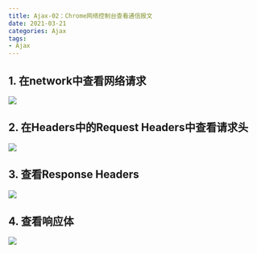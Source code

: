 ```yaml
---
title: Ajax-02：Chrome网络控制台查看通信报文
date: 2021-03-21
categories: Ajax
tags: 
- Ajax
---
```

## 1. 在network中查看网络请求
![](https://img-blog.csdnimg.cn/img_convert/8dcf52b791528142010448ad90cb8788.png)
## 2. 在Headers中的Request Headers中查看请求头
![](https://img-blog.csdnimg.cn/img_convert/756be824ce0f6b088f455e4e6ab2a82a.png)
## 3. 查看Response Headers
![](https://img-blog.csdnimg.cn/img_convert/7c15452e6b831e4fe59cca441364a070.png)
## 4. 查看响应体
![](https://img-blog.csdnimg.cn/img_convert/038cc83f6e8d2be0c8d3a34b908c0894.png)